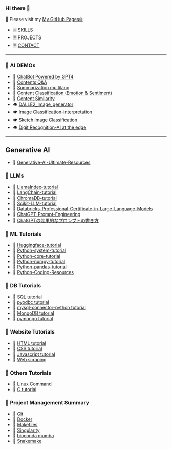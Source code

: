 ### Hi there 👋

💬 Please visit my [My GitHub Pages🌐](https://jingwora.github.io/index.html)
- 🗏 [SKILLS](https://jingwora.github.io/skills.html)
- 🗏 [PROJECTS](https://jingwora.github.io/projects.html)
- 🗏 [CONTACT](https://jingwora.github.io/contacts.html)

----

### 🤖 AI DEMOs
- 💬 [ChatBot Powered by GPT4](https://huggingface.co/spaces/jingwora/ChatGPT4-Demo)
- 💬 [Contents Q&A](https://huggingface.co/spaces/jingwora/language-question-answering)
- 💬 [Summarization multilang](https://huggingface.co/spaces/jingwora/language-summarize-multilang-mT5)
- 💬 [Content Classification (Emotion & Sentiment)](https://huggingface.co/spaces/jingwora/language-emotion-classification-sentiment-ja)
- 💬 [Content Similarity](https://huggingface.co/spaces/jingwora/language-sentence-similarity)
- 👁️ [DALLE2_Image_generator](https://huggingface.co/spaces/jingwora/DALLE2_Image_generator_demo)
- 👁️ [Image Classification-Interpretation](https://huggingface.co/spaces/jingwora/vision-image-classification-interpretation)
- 👁️ [Sketch Image Classification](https://huggingface.co/spaces/jingwora/vision-sketch-recognition)
- 👁️ [Digit Recognition-AI at the edge](https://jingwora.github.io/contents/projects/digits-recognition/ai.html)

----
## Generative AI
- 📄 [Generative-AI-Ultimate-Resources](https://github.com/jingwora/Generative-AI-Ultimate-Resources)

### 📕 LLMs 
- 📄 [LlamaIndex-tutorial](https://github.com/jingwora/LlamaIndex-tutorial)
- 📄 [LangChain-tutorial](https://github.com/jingwora/LangChain-tutorial)
- 📄 [ChromaDB-tutorial](https://github.com/jingwora/ChromaDB-Tutorial/tree/main)
- 📄 [Scikit-LLM-tutorial](https://github.com/jingwora/jingwora.github.io/blob/master/contents/tutorial/Scikit-LLM/Scikit_LLM.ipynb) 
- 📄 [Databricks-Professional-Certificate-in-Large-Language-Models](https://github.com/jingwora/Databricks-Professional-Certificate-in-Large-Language-Models)
- 📄 [ChatGPT-Prompt-Engineering](https://github.com/jingwora/ChatGPT-Prompt-Engineering-for-Developers)
- 📄 [ChatGPTの効果的なプロンプトの書き方](https://qiita.com/jingwora/items/c01f9a8eedd3059bcd1d)

### 📕 ML Tutorials
- 📄 [Huggingface-tutorial](https://github.com/jingwora/huggingface-tutorial)
- 📄 [Python-system-tutorial](https://jingwora.github.io/contents/tutorial/Python/10_Sytem%20Utility.html)
- 📄 [Python-core-tutorial](https://jingwora.github.io/contents/tutorial/Python/11_Python_core.html)
- 📄 [Python-numpy-tutorial](https://jingwora.github.io/contents/tutorial/Python/22_Numpy.html)
- 📄 [Python-pandas-tutorial](https://jingwora.github.io/contents/tutorial/Python/23_Pandas.html)
- 📄 [Python-Coding-Resources](https://github.com/jingwora/Python-Coding-Resources/tree/main)

### 📕 DB Tutorials
- 📄 [SQL tutorial](https://jingwora.github.io/contents/tutorial/SQL/SQL.html)
- 📄 [pyodbc tutorial](https://jingwora.github.io/contents/tutorial/Python/MSSQLServer_pyodbc.html)
- 📄 [mysql-connector-python tutorial](https://jingwora.github.io/contents/tutorial/Python/MySQL_mysql-connector-python.html)
- 📄 [MongoDB tutorial](https://jingwora.github.io/contents/tutorial/MongoDB/MongoDB.html)
- 📄 [pymongo tutorial](https://jingwora.github.io/contents/tutorial/MongoDB/MongoDB_pymongo.html)

### 📕 Website Tutorials
- 📄 [HTML tutorial](https://jingwora.github.io/contents/tutorial/HTML/HTML.html)
- 📄 [CSS tutorial](https://jingwora.github.io/contents/tutorial/CSS/CSS.html)
- 📄 [Javascript tutorial](https://jingwora.github.io/contents/tutorial/JS/JS.html)
- 📄 [Web scraping](https://github.com/jingwora/opencode-webscraping/tree/master/notebooks)

### 📕 Others Tutorials
- 📄 [Linux Command](https://github.com/jingwora/bioinformatics-tools/blob/main/tools/linux-command/linux-cmd.ipynb)
- 📄 [C tutorial](https://github.com/jingwora/c_tutorial)

### 📕 Project Management Summary
  - 📄 [Git](https://github.com/jingwora/bioinformatics-tools/blob/main/tools/Git/Git.ipynb)
  - 📄 [Docker](https://github.com/jingwora/bioinformatics-tools/blob/main/tools/docker/docker-tutorial.ipynb)
  - 📄 [Makefiles](https://github.com/jingwora/bioinformatics-tools/blob/main/tools/Makefile/Makefile-tutorial.ipynb)
  - 📄 [Singularity](https://github.com/jingwora/bioinformatics-tools/blob/main/tools/singularity/Singularity-01-lolcow.ipynb)     
  - 📄 [bioconda mumba](https://github.com/jingwora/bioinformatics-tools/blob/main/tools/bioconda/bioconda.ipynb)
  - 📄 [Snakemake](https://github.com/jingwora/bioinformatics-on-cloud/blob/main/tools/Snakemake/snakemake-tutorial/example-workflow.ipynb)

<!--
**jingwora/jingwora** is a ✨ _special_ ✨ repository because its `README.md` (this file) appears on your GitHub profile.

Here are some ideas to get you started:

- 🔭 I’m currently working on ...
- 🌱 I’m currently learning ...
- 👯 I’m looking to collaborate on ...
- 🤔 I’m looking for help with ...
- 💬 Ask me about ...
- 📫 How to reach me: ...
- 😄 Pronouns: ...
- ⚡ Fun fact: ...
-->
